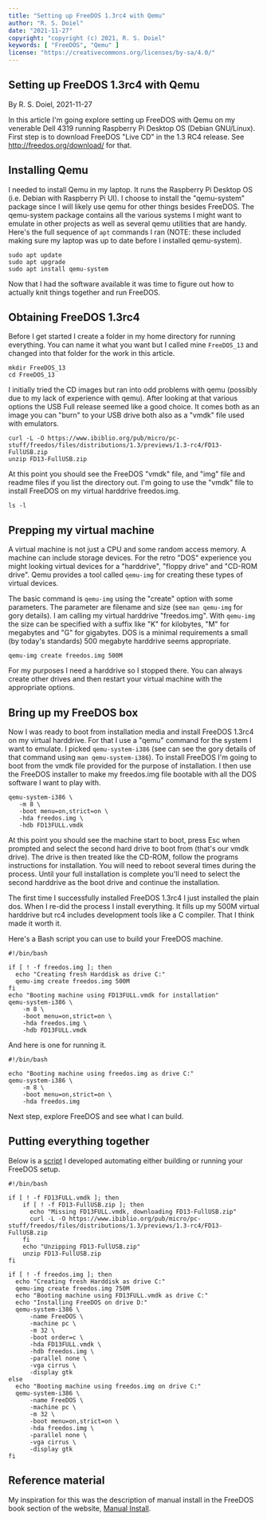 ```yaml
---
title: "Setting up FreeDOS 1.3rc4 with Qemu"
author: "R. S. Doiel"
date: "2021-11-27"
copyright: "copyright (c) 2021, R. S. Doiel"
keywords: [ "FreeDOS", "Qemu" ]
license: "https://creativecommons.org/licenses/by-sa/4.0/"
---
```


Setting up FreeDOS 1.3rc4 with Qemu
-----------------------------------

By R. S. Doiel, 2021-11-27

In this article I'm going explore setting up FreeDOS with Qemu
on my venerable Dell 4319 running Raspberry Pi Desktop OS (Debian
GNU/Linux).  First step is to download FreeDOS "Live CD" in the
1.3 RC4 release. See http://freedos.org/download/ for that.

Installing Qemu
---------------

I needed to install Qemu in my laptop. It runs the Raspberry Pi
Desktop OS (i.e. Debian with Raspberry Pi UI). I choose to install
the "qemu-system" package since I will likely use qemu for other
things besides FreeDOS. The qemu-system package contains all the
various systems I might want to emulate in other projects as well
as several qemu utilities that are handy.  Here's the full sequence
of `apt` commands I ran (NOTE: these included making sure my laptop
was up to date before I installed qemu-system).

~~~
sudo apt update
sudo apt upgrade
sudo apt install qemu-system
~~~

Now that I had the software available it was time to figure out
how to actually knit things together and run FreeDOS.


Obtaining FreeDOS 1.3rc4
------------------------

Before I get started I create a folder in my home directory
for running everything. You can name it what you want
but I called mine `FreeDOS_13` and changed into that folder
for the work in this article.

~~~
mkdir FreeDOS_13
cd FreeDOS_13
~~~

I initially tried the CD images but ran into odd problems with
qemu (possibly due to my lack of experience with qemu).
After looking at that various options the USB Full release
seemed like a good choice. It comes both as an image you can
"burn" to your USB drive both also as a "vmdk" file used with
emulators.

~~~
curl -L -O https://www.ibiblio.org/pub/micro/pc-stuff/freedos/files/distributions/1.3/previews/1.3-rc4/FD13-FullUSB.zip
unzip FD13-FullUSB.zip
~~~

At this point you should see the FreeDOS "vmdk" file, and "img" file and readme files if you list the directory out. I'm going to use the "vmdk" file to install FreeDOS on my virtual harddrive freedos.img.

~~~
ls -l 
~~~

Prepping my virtual machine
---------------------------

A virtual machine is not just a CPU and some random
access memory. A machine can include storage devices. For
the retro "DOS" experience you might looking virtual devices
for a "harddrive", "floppy drive" and "CD-ROM drive". 
Qemu provides a tool called `qemu-img` for creating 
these types of virtual devices.

The basic command is `qemu-img` using the "create" option with
some parameters.  The parameter are filename and size (see
`man qemu-img` for gory details). I am calling my virtual
harddrive "freedos.img".  With `qemu-img` the size can be
specified with a suffix like "K" for kilobytes,  "M" for
megabytes and "G" for gigabytes. DOS is a minimal requirements
a small (by today's standards) 500 megabyte harddrive seems
appropriate.

~~~
qemu-img create freedos.img 500M
~~~

For my purposes I need a harddrive so I stopped there. You
can always create other drives and then restart your virtual
machine with the appropriate options.

Bring up my FreeDOS box
-----------------------

Now I was ready to boot from installation media and install
FreeDOS 1.3rc4 on my virtual harddrive.  For that I
use a "qemu" command for the system I want to emulate.
I picked `qemu-system-i386` (see can see
the gory details of that command using `man qemu-system-i386`).
To install FreeDOS I'm going to boot from the vmdk file 
provided for the purpose of installation. I then use the FreeDOS
installer to make my freedos.img file bootable with all the
DOS software I want to play with.

~~~
qemu-system-i386 \
   -m 8 \
   -boot menu=on,strict=on \
   -hda freedos.img \
   -hdb FD13FULL.vmdk
~~~

At this point you should see the machine start to boot, press Esc
when prompted and select the second hard drive to boot from (that's
our vmdk drive).  The drive is then treated like the CD-ROM, follow
the programs instructions for installation. You will need to reboot
several times during the process. Until your full installation is
complete you'll need to select the second harddrive as the boot drive
and continue the installation.

The first time I successfully installed FreeDOS 1.3rc4 I just installed
the plain dos. When I re-did the process I install everything. It
fills up my 500M virtual harddrive but rc4 includes development tools
like a C compiler.  That I think made it worth it.

Here's a Bash script you can use to build your FreeDOS machine.

~~~
#!/bin/bash

if [ ! -f freedos.img ]; then
  echo "Creating fresh Harddisk as drive C:"
  qemu-img create freedos.img 500M
fi
echo "Booting machine using FD13FULL.vmdk for installation"
qemu-system-i386 \
    -m 8 \
    -boot menu=on,strict=on \
    -hda freedos.img \
    -hdb FD13FULL.vmdk
~~~

And here is one for running it.

~~~
#!/bin/bash

echo "Booting machine using freedos.img as drive C:"
qemu-system-i386 \
    -m 8 \
    -boot menu=on,strict=on \
    -hda freedos.img
~~~

Next step, explore FreeDOS and see what I can build.

Putting everything together
---------------------------

Below is a [script](run-freedos-1.3rc4.bash) I developed automating either building or running your FreeDOS setup.

~~~
#!/bin/bash

if [ ! -f FD13FULL.vmdk ]; then
    if [ ! -f FD13-FullUSB.zip ]; then
      echo "Missing FD13FULL.vmdk, downloading FD13-FullUSB.zip"
      curl -L -O https://www.ibiblio.org/pub/micro/pc-stuff/freedos/files/distributions/1.3/previews/1.3-rc4/FD13-FullUSB.zip
    fi
    echo "Unzipping FD13-FullUSB.zip"
    unzip FD13-FullUSB.zip
fi

if [ ! -f freedos.img ]; then
  echo "Creating fresh Harddisk as drive C:"
  qemu-img create freedos.img 750M
  echo "Booting machine using FD13FULL.vmdk as drive C:"
  echo "Installing FreeDOS on drive D:"
  qemu-system-i386 \
      -name FreeDOS \
      -machine pc \
      -m 32 \
      -boot order=c \
      -hda FD13FULL.vmdk \
      -hdb freedos.img \
      -parallel none \
      -vga cirrus \
      -display gtk
else
  echo "Booting machine using freedos.img on drive C:"
  qemu-system-i386 \
      -name FreeDOS \
      -machine pc \
      -m 32 \
      -boot menu=on,strict=on \
      -hda freedos.img \
      -parallel none \
      -vga cirrus \
      -display gtk
fi
~~~


Reference material
------------------

My inspiration for this was the description of manual install in
the FreeDOS book section of the website, [Manual Install](https://www.freedos.org/books/get-started/june14-manual-install.html).


